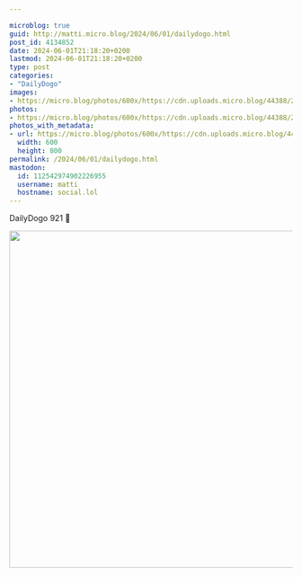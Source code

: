 ```yaml
---

microblog: true
guid: http://matti.micro.blog/2024/06/01/dailydogo.html
post_id: 4134852
date: 2024-06-01T21:18:20+0200
lastmod: 2024-06-01T21:18:20+0200
type: post
categories:
- "DailyDogo"
images:
- https://micro.blog/photos/600x/https://cdn.uploads.micro.blog/44388/2024/6c57c679e9ce47e2ac835aef28585196.jpg
photos:
- https://micro.blog/photos/600x/https://cdn.uploads.micro.blog/44388/2024/6c57c679e9ce47e2ac835aef28585196.jpg
photos_with_metadata:
- url: https://micro.blog/photos/600x/https://cdn.uploads.micro.blog/44388/2024/6c57c679e9ce47e2ac835aef28585196.jpg
  width: 600
  height: 800
permalink: /2024/06/01/dailydogo.html
mastodon:
  id: 112542974902226955
  username: matti
  hostname: social.lol
---
```

DailyDogo 921 🐶

<img src="https://micro.blog/photos/600x/https://blog.martin-haehnel.de/uploads/2024/6c57c679e9ce47e2ac835aef28585196.jpg" width="600" alt="" />
